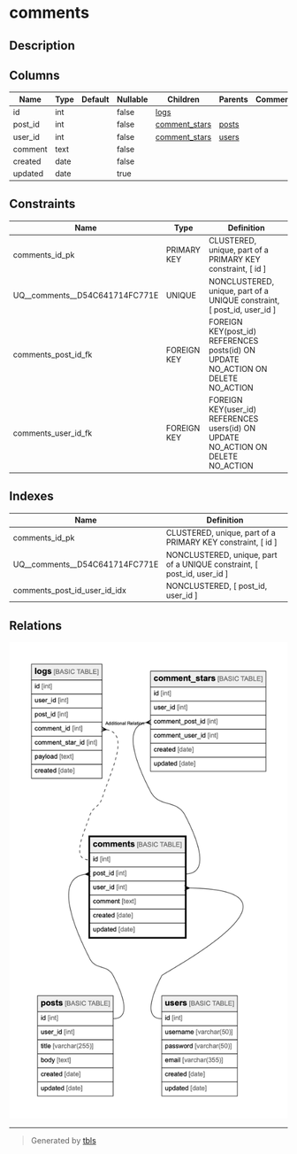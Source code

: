 # comments

## Description

## Columns

| Name | Type | Default | Nullable | Children | Parents | Comment |
| ---- | ---- | ------- | -------- | -------- | ------- | ------- |
| id | int |  | false | [logs](logs.md) |  |  |
| post_id | int |  | false | [comment_stars](comment_stars.md) | [posts](posts.md) |  |
| user_id | int |  | false | [comment_stars](comment_stars.md) | [users](users.md) |  |
| comment | text |  | false |  |  |  |
| created | date |  | false |  |  |  |
| updated | date |  | true |  |  |  |

## Constraints

| Name | Type | Definition |
| ---- | ---- | ---------- |
| comments_id_pk | PRIMARY KEY | CLUSTERED, unique, part of a PRIMARY KEY constraint, [ id ] |
| UQ__comments__D54C641714FC771E | UNIQUE | NONCLUSTERED, unique, part of a UNIQUE constraint, [ post_id, user_id ] |
| comments_post_id_fk | FOREIGN KEY | FOREIGN KEY(post_id) REFERENCES posts(id) ON UPDATE NO_ACTION ON DELETE NO_ACTION |
| comments_user_id_fk | FOREIGN KEY | FOREIGN KEY(user_id) REFERENCES users(id) ON UPDATE NO_ACTION ON DELETE NO_ACTION |

## Indexes

| Name | Definition |
| ---- | ---------- |
| comments_id_pk | CLUSTERED, unique, part of a PRIMARY KEY constraint, [ id ] |
| UQ__comments__D54C641714FC771E | NONCLUSTERED, unique, part of a UNIQUE constraint, [ post_id, user_id ] |
| comments_post_id_user_id_idx | NONCLUSTERED, [ post_id, user_id ] |

## Relations

![er](comments.png)

---

> Generated by [tbls](https://github.com/k1LoW/tbls)
